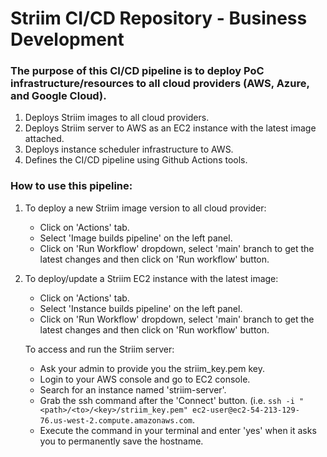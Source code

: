 # Striim CI/CD Repository - Business Development
### The purpose of this CI/CD pipeline is to deploy PoC infrastructure/resources to all cloud providers (AWS, Azure, and Google Cloud).

1) Deploys Striim images to all cloud providers.
2) Deploys Striim server to AWS as an EC2 instance with the latest image attached.
3) Deploys instance scheduler infrastructure to AWS.
4) Defines the CI/CD pipeline using Github Actions tools.

### How to use this pipeline:
1) To deploy a new Striim image version to all cloud provider:
    - Click on 'Actions' tab.
    - Select 'Image builds pipeline' on the left panel.
    - Click on 'Run Workflow' dropdown, select 'main' branch to get the latest changes and then click on 'Run workflow' button.
 
2) To deploy/update a Striim EC2 instance with the latest image:
    - Click on 'Actions' tab.
    - Select 'Instance builds pipeline' on the left panel.
    - Click on 'Run Workflow' dropdown, select 'main' branch to get the latest changes and then click on 'Run workflow' button.
    
    To access and run the Striim server:
     - Ask your admin to provide you the striim_key.pem key.
     - Login to your AWS console and go to EC2 console.
     - Search for an instance named 'striim-server'.
     - Grab the ssh command after the 'Connect' button. (i.e. `ssh -i "<path>/<to>/<key>/striim_key.pem" ec2-user@ec2-54-213-129-76.us-west-2.compute.amazonaws.com`.
     - Execute the command in your terminal and enter 'yes' when it asks you to permanently save the hostname.
